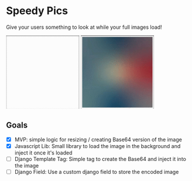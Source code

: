 # Speedy Pics

Give your users something to look at while your full images load!

![](https://raw.githubusercontent.com/willcodefortea/speedypics/master/example/before.gif?v2) ![](https://raw.githubusercontent.com/willcodefortea/speedypics/master/example/after.gif?v2)

## Goals

- [x] MVP: simple logic for resizing / creating Base64 version of the image
- [x] Javascript Lib: Small library to load the image in the background and inject it once it's loaded
- [ ] Django Template Tag: Simple tag to create the Base64 and inject it into the image
- [ ] Django Field: Use a custom django field to store the encoded image
